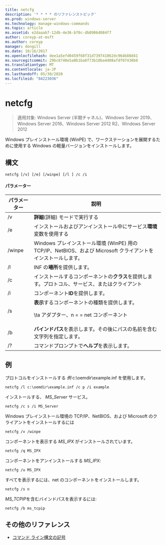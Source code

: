 ```yaml
---
title: netcfg
description: '* * * * のリファレンストピック'
ms.prod: windows-server
ms.technology: manage-windows-commands
ms.topic: article
ms.assetid: e2daaab7-12db-4e36-b70c-db8906d084f7
author: coreyp-at-msft
ms.author: coreyp
manager: dongill
ms.date: 10/16/2017
ms.openlocfilehash: dee1a5efd0459f68f31d739741062dc964b88d41
ms.sourcegitcommit: 29bc8740e5a8b1ba8f73b10ba4d08afdf07438b0
ms.translationtype: MT
ms.contentlocale: ja-JP
ms.lasthandoff: 05/30/2020
ms.locfileid: "84223036"
---
```

# <a name="netcfg"></a>netcfg

> 適用対象: Windows Server (半期チャネル)、Windows Server 2019、Windows Server 2016、Windows Server 2012 R2、Windows Server 2012

Windows プレインストール環境 (WinPE) で、ワークステーションを展開するために使用する Windows の軽量バージョンをインストールします。
## <a name="syntax"></a>構文
```
netcfg [/v] [/e] [/winpe] [/l ] /c /i
```
#### <a name="parameters"></a>パラメーター
|パラメーター|説明|
|-------|--------|
|/v|**詳細**(詳細) モードで実行する|
|/e|インストールおよびアンインストール中にサービス**環境**変数を使用する|
|/winpe|Windows プレインストール環境 (WinPE) 用の TCP/IP、NetBIOS、および Microsoft クライアントをインストールします。|
|/l|INF の**場所**を提供します。|
|/c|インストールするコンポーネントの**クラス**を提供します。プロトコル、サービス、またはクライアント|
|/i|コンポーネント**ID**を提供します。|
|/s|**表示**するコンポーネントの種類を提供します。<p>\ta アダプター、n = = net コンポーネント|
|/b|**バインドパス**を表示します。その後にパスの名前を含む文字列を指定します。|
|/?|コマンドプロンプトで**ヘルプ**を表示します。|

## <a name="examples"></a>例

プロトコルをインストールする *例* c:\oemdir\example.inf を使用します。
```
netcfg /l c:\oemdir\example.inf /c p /i example
```
インストールする、 *MS_Server* サービス。
```
netcfg /c s /i MS_Server
```
Windows プレインストール環境の TCP/IP、NetBIOS、および Microsoft のクライアントをインストールするには
```
netcfg /v /winpe
```
コンポーネントを表示する *MS_IPX* がインストールされています。
```
netcfg /q MS_IPX
```
コンポーネントをアンインストールする *MS_IPX*:
```
netcfg /u MS_IPX
```
すべてを表示するには、net のコンポーネントをインストールします。
```
netcfg /s n
```
*MS_TCPIP*を含むバインドパスを表示するには:
```
netcfg /b ms_tcpip
```
## <a name="additional-references"></a>その他のリファレンス
- [コマンド ライン構文の記号](command-line-syntax-key.md)
